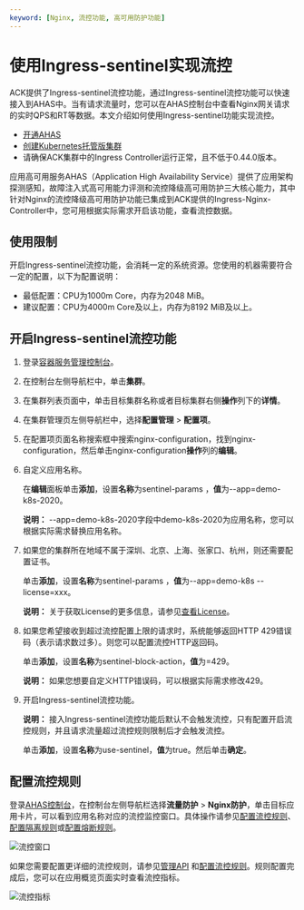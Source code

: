 ```yaml
---
keyword: [Nginx, 流控功能, 高可用防护功能]
---
```


# 使用Ingress-sentinel实现流控

ACK提供了Ingress-sentinel流控功能，通过Ingress-sentinel流控功能可以快速接入到AHAS中。当有请求流量时，您可以在AHAS控制台中查看Nginx网关请求的实时QPS和RT等数据。本文介绍如何使用Ingress-sentinel功能实现流控。

-   [开通AHAS](/cn.zh-CN/快速入门/开通AHAS.md)
-   [创建Kubernetes托管版集群](/cn.zh-CN/Kubernetes集群用户指南/集群/创建集群/创建Kubernetes托管版集群.md)
-   请确保ACK集群中的Ingress Controller运行正常，且不低于0.44.0版本。

应用高可用服务AHAS（Application High Availability Service）提供了应用架构探测感知，故障注入式高可用能力评测和流控降级高可用防护三大核心能力，其中针对Nginx的流控降级高可用防护功能已集成到ACK提供的Ingress-Nginx-Controller中，您可用根据实际需求开启该功能，查看流控数据。

## 使用限制

开启Ingress-sentinel流控功能，会消耗一定的系统资源。您使用的机器需要符合一定的配置，以下为配置说明：

-   最低配置：CPU为1000m Core，内存为2048 MiB。
-   建议配置：CPU为4000m Core及以上，内存为8192 MiB及以上。

## 开启Ingress-sentinel流控功能

1.  登录[容器服务管理控制台](https://cs.console.aliyun.com)。

2.  在控制台左侧导航栏中，单击**集群**。

3.  在集群列表页面中，单击目标集群名称或者目标集群右侧**操作**列下的**详情**。

4.  在集群管理页左侧导航栏中，选择**配置管理** \> **配置项**。

5.  在配置项页面名称搜索框中搜索nginx-configuration，找到nginx-configuration，然后单击nginx-configuration**操作**列的**编辑**。

6.  自定义应用名称。

    在**编辑**面板单击**添加**，设置**名称**为sentinel-params ，**值**为--app=demo-k8s-2020。

    **说明：** --app=demo-k8s-2020字段中demo-k8s-2020为应用名称，您可以根据实际需求替换应用名称。

7.  如果您的集群所在地域不属于深圳、北京、上海、张家口、杭州，则还需要配置证书。

    单击**添加**，设置**名称**为sentinel-params ，**值**为--app=demo-k8s --license=xxx。

    **说明：** 关于获取License的更多信息，请参见[查看License](/cn.zh-CN/流量防护/应用防护/参考信息/查看License.md)。

8.  如果您希望接收到超过流控配置上限的请求时，系统能够返回HTTP 429错误码（表示请求数过多）。则您可以配置流控HTTP返回码。

    单击**添加**，设置**名称**为sentinel-block-action，**值**为=429。

    **说明：** 如果您想要自定义HTTP错误码，可以根据实际需求修改429。

9.  开启Ingress-sentinel流控功能。

    **说明：** 接入Ingress-sentinel流控功能后默认不会触发流控，只有配置开启流控规则，并且请求流量超过流控规则限制后才会触发流控。

    单击**添加**，设置**名称**为use-sentinel，**值**为true。然后单击**确定**。


## 配置流控规则

登录[AHAS控制台](https://ahas.console.aliyun.com)，在控制台左侧导航栏选择**流量防护** \> **Nginx防护**，单击目标应用卡片，可以看到应用名称对应的流控监控窗口。具体操作请参见[配置流控规则](/cn.zh-CN/流量防护/应用防护/配置规则/配置流控规则.md)、[配置隔离规则](/cn.zh-CN/流量防护/应用防护/配置规则/配置隔离规则.md)或[配置熔断规则](/cn.zh-CN/流量防护/应用防护/配置规则/配置熔断规则.md)。

![流控窗口](https://static-aliyun-doc.oss-accelerate.aliyuncs.com/assets/img/zh-CN/5792825161/p247227.png)

如果您需要配置更详细的流控规则，请参见[管理API](/cn.zh-CN/流量防护/Nginx防护/管理API.md) 和[配置流控规则](/cn.zh-CN/流量防护/Nginx防护/配置流控规则.md)。规则配置完成后，您可以在应用概览页面实时查看流控指标。

![流控指标](https://static-aliyun-doc.oss-accelerate.aliyuncs.com/assets/img/zh-CN/3105911161/p227294.png)

